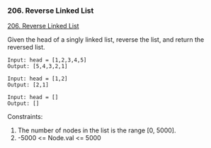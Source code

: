 ### 206. Reverse Linked List

[206. Reverse Linked List](https://leetcode.com/problems/reverse-linked-list/)

Given the head of a singly linked list, reverse the list, and return the reversed list.

```
Input: head = [1,2,3,4,5]
Output: [5,4,3,2,1]
```

```
Input: head = [1,2]
Output: [2,1]
```

```
Input: head = []
Output: []
```

Constraints:

1. The number of nodes in the list is the range [0, 5000].
2. -5000 <= Node.val <= 5000
